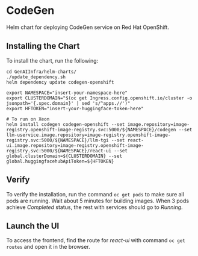# CodeGen

Helm chart for deploying CodeGen service on Red Hat OpenShift.

## Installing the Chart

To install the chart, run the following:

```console
cd GenAIInfra/helm-charts/
./update_dependency.sh
helm dependency update codegen-openshift

export NAMESPACE="insert-your-namespace-here"
export CLUSTERDOMAIN="$(oc get Ingress.config.openshift.io/cluster -o jsonpath='{.spec.domain}' | sed 's/^apps.//')"
export HFTOKEN="insert-your-huggingface-token-here"

# To run on Xeon
helm install codegen codegen-openshift --set image.repository=image-registry.openshift-image-registry.svc:5000/${NAMESPACE}/codegen --set llm-uservice.image.repository=image-registry.openshift-image-registry.svc:5000/${NAMESPACE}/llm-tgi --set react-ui.image.repository=image-registry.openshift-image-registry.svc:5000/${NAMESPACE}/react-ui --set global.clusterDomain=${CLUSTERDOMAIN} --set global.huggingfacehubApiToken=${HFTOKEN}
```

## Verify

To verify the installation, run the command `oc get pods` to make sure all pods are running. Wait about 5 minutes for building images. When 3 pods achieve *Completed* status, the rest with services should go to *Running*.

## Launch the UI
To access the frontend, find the route for *react-ui* with command `oc get routes` and open it in the browser.
